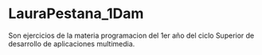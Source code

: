 # LauraPestana_1Dam
Son ejercicios de la materia programacion del 1er año del ciclo Superior de desarrollo de aplicaciones multimedia.
